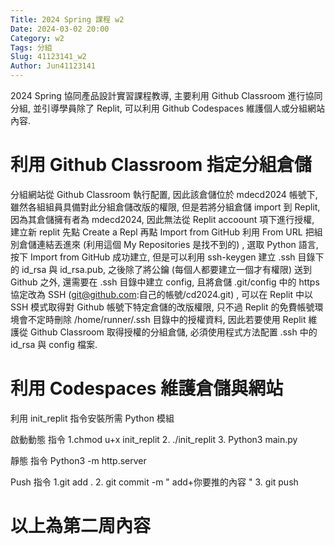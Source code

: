 ```yaml
---
Title: 2024 Spring 課程 w2
Date: 2024-03-02 20:00
Category: w2
Tags: 分組
Slug: 41123141_w2
Author: Jun41123141
---
```


2024 Spring 協同產品設計實習課程教導, 主要利用 Github Classroom 進行協同分組, 並引導學員除了 Replit, 可以利用 Github Codespaces 維護個人或分組網站內容.


<!-- PELICAN_END_SUMMARY -->

# 利用 Github Classroom 指定分組倉儲
分組網站從 Github Classroom 執行配置, 因此該倉儲位於 mdecd2024 帳號下, 雖然各組組員具備對此分組倉儲改版的權限, 但是若將分組倉儲 import 到 Replit, 因為其倉儲擁有者為 mdecd2024, 因此無法從 Replit accoount 項下進行授權, 建立新 replit 先點 Create a Repl 再點 Import from GitHub 利用 From URL 把組別倉儲連結丟進來 (利用這個 My Repositories 是找不到的) , 選取 Python 語言, 按下 Import from GitHub 成功建立, 但是可以利用 ssh-keygen 建立 .ssh 目錄下的 id_rsa 與 id_rsa.pub, 之後除了將公鑰 (每個人都要建立一個才有權限) 送到 Github 之外, 還需要在 .ssh 目錄中建立 config, 且將倉儲 .git/config 中的 https 協定改為 SSH (git@github.com:自己的帳號/cd2024.git) , 可以在 Replit 中以 SSH 模式取得對 Github 帳號下特定倉儲的改版權限, 只不過 Replit 的免費帳號環境會不定時刪除 /home/runner/.ssh 目錄中的授權資料, 因此若要使用 Replit 維護從 Github Classroom 取得授權的分組倉儲, 必須使用程式方法配置 .ssh 中的 id_rsa 與 config 檔案.

# 利用 Codespaces 維護倉儲與網站 
利用 init_replit 指令安裝所需 Python 模組

啟動動態 指令
1.chmod u+x init_replit  2. ./init_replit  3. Python3 main.py

靜態 指令
Python3 -m http.server

Push 指令
1.git add .  2. git commit -m " add+你要推的內容 "  3. git push


# 以上為第二周內容

